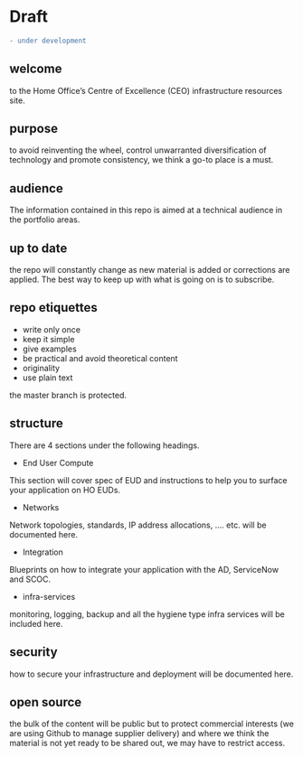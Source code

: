 # Draft 

```diff
- under development
```


## welcome

to the Home Office’s Centre of Excellence (CEO)  infrastructure resources site. 


## purpose

to avoid reinventing the wheel, control unwarranted diversification of technology and promote consistency, we think a go-to place is a must.


## audience

The information contained in this repo is aimed at a technical audience in the portfolio areas.


## up to date


the repo will constantly change as new material is added or corrections are applied. The best way to keep up with what is going on is to subscribe. 


## repo etiquettes

- write only once
- keep it simple 
- give examples
- be practical and avoid theoretical content  
- originality
- use plain text 


the master branch is protected.

## structure 

There are 4 sections under the following headings.

- End User Compute

This section will cover spec of EUD and instructions to help you to surface your application on HO EUDs. 

- Networks

Network topologies, standards, IP address allocations, .... etc. will be documented here.


- Integration 

Blueprints on how to integrate your application with the AD, ServiceNow and SCOC. 

- infra-services

monitoring, logging, backup and all the hygiene type infra services will be included here.

## security

how to secure your infrastructure and deployment will be documented here.


## open source

the bulk of the content will be public but to protect commercial interests (we are using Github to manage supplier delivery)  and where we think the material is not yet ready to be shared out, we may have to restrict access.
